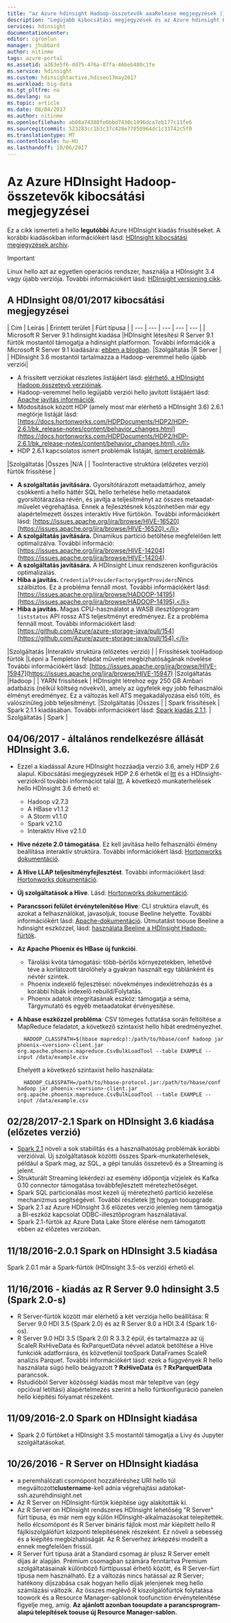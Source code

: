 ```yaml
---
title: "az Azure hdinsight Hadoop-összetevők aaaRelease megjegyzések |} Microsoft Docs"
description: "Legújabb kibocsátási megjegyzések és az Azure hdinsight Hadoop-összetevők verzióit. Fejlesztési tippek és részletek beszerzése Spark, R Server, Hive és további."
services: hdinsight
documentationcenter: 
editor: cgronlun
manager: jhubbard
author: nitinme
tags: azure-portal
ms.assetid: a363e5f6-dd75-476a-87fa-46beb480c1fe
ms.service: hdinsight
ms.custom: hdinsightactive,hdiseo17may2017
ms.workload: big-data
ms.tgt_pltfrm: na
ms.devlang: na
ms.topic: article
ms.date: 08/04/2017
ms.author: nitinme
ms.openlocfilehash: ab08a74380fe0bbd7430c1096dca7eb177c11fe6
ms.sourcegitcommit: 523283cc1b3c37c428e77850964dc1c33742c5f0
ms.translationtype: MT
ms.contentlocale: hu-HU
ms.lasthandoff: 10/06/2017
---
```

# <a name="release-notes-for-hadoop-components-on-azure-hdinsight"></a>Az Azure HDInsight Hadoop-összetevők kibocsátási megjegyzései

Ez a cikk ismerteti a hello **legutóbbi** Azure HDInsight kiadás frissítéseket. A korábbi kiadásokban információkért lásd: [HDInsight kibocsátási megjegyzések archív](hdinsight-release-notes-archive.md).

> [!IMPORTANT]
> Linux hello azt az egyetlen operációs rendszer, használja a HDInsight 3.4 vagy újabb verziója. További információkért lásd: [HDInsight versioning cikk](hdinsight-component-versioning.md).


## <a name="notes-for-08012017-release-of-hdinsight"></a>A HDInsight 08/01/2017 kibocsátási megjegyzései

| Cím | Leírás | Érintett terület  | Fürt típusa  | 
| --- | --- | --- | --- | --- |
| Microsoft R Server 9.1 hdinsight kiadása |HDInsight létesítési R Server 9.1 fürtök mostantól támogatja a hdinsight platformon. További információk a Microsoft R Server 9.1 kiadására: [ebben a blogban](https://blogs.technet.microsoft.com/dataplatforminsider/2017/04/19/introducing-microsoft-r-server-9-1-release/). |Szolgáltatás |R Server |
| HDInsight 3.6 mostantól tartalmazza a Hadoop-veremmel hello újabb verziói|<ul><li>A frissített verziókat részletes listájáért lásd: [elérhető, a HDInsight Hadoop összetevő verzióinak](hdinsight-component-versioning.md#hadoop-components-available-with-different-hdinsight-versions).</li><li>Hadoop-veremmel hello legújabb verziói hello javított listájáért lásd: [Apache javítás információk](https://docs.hortonworks.com/HDPDocuments/HDP2/HDP-2.6.1/bk_release-notes/content/patch_parent.html).</li><li>Módosítások között HDP (amely most már elérhető a HDInsight 3.6) 2.6.1 megtörje listáját lásd: [https://docs.hortonworks.com/HDPDocuments/HDP2/HDP-2.6.1/bk_release-notes/content/behavior_changes.html](https://docs.hortonworks.com/HDPDocuments/HDP2/HDP-2.6.1/bk_release-notes/content/behavior_changes.html).</li><li>HDP 2.6.1 kapcsolatos ismert problémák listáját, [ismert problémák](https://docs.hortonworks.com/HDPDocuments/HDP2/HDP-2.6.1/bk_release-notes/content/known_issues.html).</li></ul> |Szolgáltatás |Összes |N/A |
| TooInteractive struktúra (előzetes verzió) fürtök frissítése |<ul><li><b>A szolgáltatás javítására.</b> Gyorsítótárazott metaadattárhoz, amely csökkenti a hello háttér SQL hello terhelése hello metaadatok gyorsítótárazása révén, és javítja a teljesítményt az összes metaadat-művelet végrehajtása.  Ennek a fejlesztésnek köszönhetően már egy alapértelmezett összes interaktív Hive fürtökön. További információkért lásd: [https://issues.apache.org/jira/browse/HIVE-16520](https://issues.apache.org/jira/browse/HIVE-16520).</li><li><b>A szolgáltatás javítására.</b> Dinamikus partíció betöltése megfelelően lett optimalizálva. További információ: [https://issues.apache.org/jira/browse/HIVE-14204] (https://issues.apache.org/jira/browse/HIVE-14204).</li><li><b>A szolgáltatás javítására.</b> A HDInsight Linux rendszeren konfigurációs optimalizálás.</li><li><b>Hiba a javítás.</b> `CredentialProviderFactory$getProviders`Nincs szálbiztos. Ez a probléma fennáll most. További információkért lásd: [https://issues.apache.org/jira/browse/HADOOP-14195](https://issues.apache.org/jira/browse/HADOOP-14195).</li><li><b>Hiba a javítás.</b> Magas CPU-használatot a WASB illesztőprogram `liststatus` API rossz ATS teljesítményt eredményez. Ez a probléma fennáll most. További információkért lásd: [https://github.com/Azure/azure-storage-java/pull/154](https://github.com/Azure/azure-storage-java/pull/154).</li></ul> |Szolgáltatás |Interaktív struktúra (előzetes verzió) |
| Frissítések tooHadoop fürtök |Lépni a Templeton feladat művelet megbízhatóságának növelése További információkért lásd: [https://issues.apache.org/jira/browse/HIVE-15947](https://issues.apache.org/jira/browse/HIVE-15947) |Szolgáltatás |Hadoop |
| YARN frissítések | HDInsight létrehoz egy 250 GB Ambari adatbázis (nélkül költség növekvő), amely az ügyfelek egy jobb felhasználói élményt eredményez. Ez a változás kell ATS megakadályozása első tölti, és valószínűleg jobb teljesítményt. |Szolgáltatás |Összes |
| Spark frissítések | Spark 2.1.1 kiadásában. További információkért lásd: [Spark kiadás 2.1.1](https://spark.apache.org/releases/spark-release-2-1-1.html). | Szolgáltatás | Spark |

  



## <a name="04062017---general-availability-of-hdinsight-36"></a>04/06/2017 - általános rendelkezésre állását HDInsight 3.6.

* Ezzel a kiadással Azure HDInsight hozzáadja verzió 3.6, amely HDP 2.6 alapul. Kibocsátási megjegyzések HDP 2.6 érhetők el [Itt](http://docs.hortonworks.com/HDPDocuments/HDP2/HDP-2.6.0/bk_release-notes/content/ch_relnotes.html) és a HDInsight-verziókról további információt talál [Itt](hdinsight-component-versioning.md). A következő munkaterhelések hello HDInsight 3.6 érhető el:

    * Hadoop v2.7.3
    * A HBase v1.1.2
    * A Storm v1.1.0
    * Spark v2.1.0
    * Interaktív Hive v2.1.0

* **Hive nézete 2.0 támogatása**. Ez kell javítása hello felhasználói élmény beállítása interaktív struktúra. További információkért lásd: [Hortonworks dokumentáció](http://docs.hortonworks.com/HDPDocuments/Ambari-2.5.0.3/bk_ambari-views/content/ch_using_hive_view.html).

* **A Hive LLAP teljesítményfejlesztést**. További információkért lásd: [Hortonworks dokumentáció](https://hortonworks.com/blog/top-5-performance-boosters-with-apache-hive-llap/).

* **Új szolgáltatások a Hive**. Lásd: [Hortonworks dokumentáció](https://hortonworks.com/apache/hive/#section_4).

* **Parancssori felület érvénytelenítése Hive**: CLI struktúra elavult, és azokat a felhasználókat, javasoljuk, toouse Beeline helyette. További információkért lásd: [Apache-dokumentáció](https://cwiki.apache.org/confluence/display/Hive/Replacing+the+Implementation+of+Hive+CLI+Using+Beeline). Útmutatást toouse Beeline a hdinsight eszközzel, lásd: [használata Beeline a HDInsight Hadoop-fürtök](hdinsight-hadoop-use-hive-beeline.md).

* **Az Apache Phoenix és HBase új funkciói**.
    * Tárolási kvóta támogatási: több-bérlős környezetekben, lehetővé téve a korlátozott tárolóhely a gyakran használt egy táblánként és névtér szintek.
    * Phoenix indexelő fejlesztései: növekményes indexlétrehozás és a korábbi hibák indexelő rebuild/Folytatás.
    * Phoenix adatok integritásának eszköz: támogatja a séma, Tárgymutató és egyéb metaadatokat érvényesítése.


* **A hbase eszközzel probléma**: CSV tömeges futtatása során feltöltése a MapReduce feladatot, a következő szintaxist hello hibát eredményezhet.

        HADOOP_CLASSPATH=$(hbase mapredcp):/path/to/hbase/conf hadoop jar phoenix-<version>-client.jar org.apache.phoenix.mapreduce.CsvBulkLoadTool --table EXAMPLE --input /data/example.csv

    Ehelyett a következő szintaxist hello használata:

        HADOOP_CLASSPATH=/path/to/hbase-protocol.jar:/path/to/hbase/conf hadoop jar phoenix-<version>-client.jar org.apache.phoenix.mapreduce.CsvBulkLoadTool --table EXAMPLE --input /data/example.csv


## <a name="02282017---release-of-spark-21-on-hdinsight-36-preview"></a>02/28/2017-2.1 Spark on HDInsight 3.6 kiadása (előzetes verzió)
* [Spark 2.1](http://spark.apache.org/releases/spark-release-2-1-0.html) növeli a sok stabilitás és a használhatóság problémák korábbi verzióival. Új szolgáltatások közötti összes Spark-munkaterhelések, például a Spark mag, az SQL, a gépi tanulás összetevő és a Streaming is jelent.
* Strukturált Streaming lekérdezi az esemény időpontja vízjelek és Kafka 0.10 connector támogatása továbbfejlesztett méretezhetőséget.
* Spark SQL particionálás most kezeli új méretezhető partíció kezelése mechanizmus segítségével. További részletek [Itt](http://spark.apache.org/releases/spark-release-2-1-0.html) hogyan tooupgrade.
* Spark 2.1 az Azure HDInsight 3.6 előzetes verzió jelenleg nem támogatja a BI-eszköz kapcsolat ODBC-illesztőprogram használatával.
* Spark 2.1-fürtök az Azure Data Lake Store elérése nem támogatott ebben az előzetes verzióban.


## <a name="11182016---release-of-spark-201-on-hdinsight-35"></a>11/18/2016-2.0.1 Spark on HDInsight 3.5 kiadása
Spark 2.0.1 már a Spark-fürtök (HDInsight 3.5-ös verzió) érhető el.

## <a name="11162016---release-of-r-server-90-on-hdinsight-35-spark-20"></a>11/16/2016 - kiadás az R Server 9.0 hdinsight 3.5 (Spark 2.0-s)
*   R Server-fürtök között már elérhető a két verziója hello beállítása: R Server 9.0 HDI 3.5 (Spark 2.0) és az R Server 8.0 a HDI 3.4 (Spark 1.6-os).
*   R Server 9.0 HDI 3.5 (Spark 2.0) R 3.3.2 épül, és tartalmazza az új ScaleR RxHiveData és RxParquetData névvel adatok betöltése a Hive funkciók adatforrásra, és közvetlenül tooSpark DataFrames ScaleR analízis Parquet. További információkért lásd: ezek a függvények R hello használata súgó hello beágyazott **? RxHiveData** és **? RxParquetData** parancsok.
*   Rstudióból Server közösségi kiadás most már telepítve van (egy opcióval letiltási) alapértelmezés szerint a hello fürtkonfiguráció panelen hello kiépítési folyamat részeként.

## <a name="11092016---release-of-spark-20-on-hdinsight"></a>11/09/2016-2.0 Spark on HDInsight kiadása
* Spark 2.0 fürtöket a HDInsight 3.5 mostantól támogatja a Livy és Jupyter szolgáltatásokat.

## <a name="10262016---release-of-r-server-on-hdinsight"></a>10/26/2016 - R Server on HDInsight kiadása
* a peremhálózati csomópont hozzáféréshez URI hello túl megváltozott**clustername**-kell adnia végrehajtási adatokat-ssh.azurehdinsight.net
* Az R Server on HDInsight-fürtök kiépítése úgy alakították ki.
* Az R Server on HDInsight rendszeres HDInsight lehetőség "R Server" fürt típusa, és már nem egy külön HDInsight-alkalmazásokat telepítették. hello élcsomópont és R Server bináris fájlok most már kiépített hello R fájlkiszolgálófürt központi telepítésének részeként. Ez növeli a sebesség és a kiépítés megbízhatóságát. Az R Serverhez árképzési modellt a ennek megfelelően frissül.
* R Server fürt típusa árát a Standard csomag ár plusz R Server emelt díjas ár alapján. Prémium csomagban számára fenntartva Premium szolgáltatásainak különböző fürttípussal érhető között, és R Server-fürt típusa nem használható. Ez a változás nincs hatással az R Server; hatékony díjszabása csak hogyan hello díjak jelenjenek meg hello számlázási változik. Az összes meglévő R kiszolgálófürtök folytatása toowork és a Resource Manager-sablonok toofunction érvénytelenítése figyelje meg, amíg. **Az ajánlott azonban tooupdate a parancsprogram-alapú telepítések toouse új Resource Manager-sablon.**






